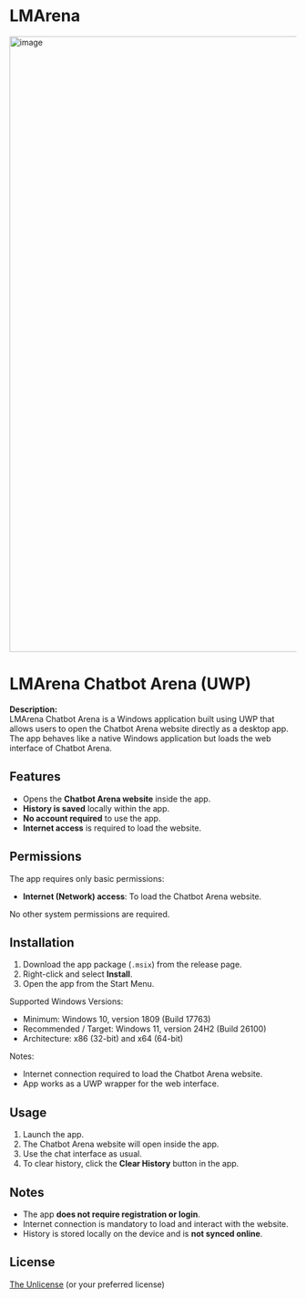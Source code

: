 # LMArena
<img width="1919" height="1079" alt="image" src="https://github.com/user-attachments/assets/d2bed17d-3d9d-45ac-b5e0-b60383d011e8" />

# LMArena Chatbot Arena (UWP)

**Description:**  
LMArena Chatbot Arena is a Windows application built using UWP that allows users to open the Chatbot Arena website directly as a desktop app. The app behaves like a native Windows application but loads the web interface of Chatbot Arena.

## Features

- Opens the **Chatbot Arena website** inside the app.  
- **History is saved** locally within the app.    
- **No account required** to use the app.  
- **Internet access** is required to load the website.  

## Permissions

The app requires only basic permissions:

- **Internet (Network) access**: To load the Chatbot Arena website.  

No other system permissions are required.

## Installation

1. Download the app package (`.msix`) from the release page.  
2. Right-click and select **Install**.  
3. Open the app from the Start Menu.

Supported Windows Versions:
- Minimum: Windows 10, version 1809 (Build 17763)
- Recommended / Target: Windows 11, version 24H2 (Build 26100)
- Architecture: x86 (32-bit) and x64 (64-bit)

Notes:
- Internet connection required to load the Chatbot Arena website.
- App works as a UWP wrapper for the web interface.


## Usage

1. Launch the app.  
2. The Chatbot Arena website will open inside the app.  
3. Use the chat interface as usual.  
4. To clear history, click the **Clear History** button in the app.  

## Notes

- The app **does not require registration or login**.  
- Internet connection is mandatory to load and interact with the website.  
- History is stored locally on the device and is **not synced online**.  

## License

[The Unlicense](LICENSE) (or your preferred license)
